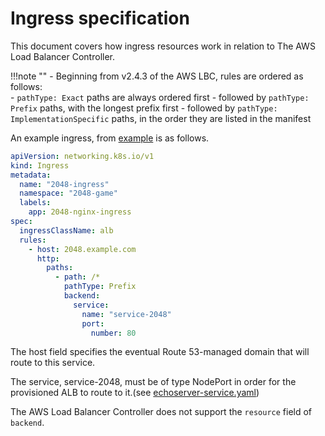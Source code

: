 # Ingress specification
This document covers how ingress resources work in relation to The AWS Load Balancer Controller.

!!!note ""
    - Beginning from v2.4.3 of the AWS LBC, rules are ordered as follows:  
        - `pathType: Exact` paths are always ordered first 
        - followed by `pathType: Prefix` paths, with the longest prefix first
        - followed by `pathType: ImplementationSpecific` paths, in the order they are listed in the manifest

An example ingress, from [example](../../examples/2048/2048_full.yaml) is as follows.

```yaml
apiVersion: networking.k8s.io/v1
kind: Ingress
metadata:
  name: "2048-ingress"
  namespace: "2048-game"
  labels:
    app: 2048-nginx-ingress
spec:
  ingressClassName: alb
  rules:
    - host: 2048.example.com
      http:
        paths:
          - path: /*
            pathType: Prefix
            backend:
              service:
                name: "service-2048"
                port:
                  number: 80
```

The host field specifies the eventual Route 53-managed domain that will route to this service.

The service, service-2048, must be of type NodePort in order for the provisioned ALB to route to it.(see [echoserver-service.yaml](../../examples/echoservice/echoserver-service.yaml))

The AWS Load Balancer Controller does not support the `resource` field of `backend`.
